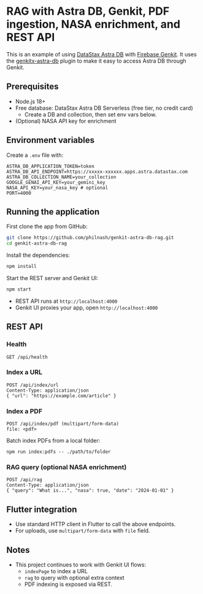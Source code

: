 # RAG with Astra DB, Genkit, PDF ingestion, NASA enrichment, and REST API

This is an example of using [DataStax Astra DB](https://www.datastax.com/products/datastax-astra) with [Firebase Genkit](https://firebase.google.com/docs/genkit). It uses the [genkitx-astra-db](https://www.npmjs.com/package/genkitx-astra-db) plugin to make it easy to access Astra DB through Genkit.

## Prerequisites

- Node.js 18+
- Free database: DataStax Astra DB Serverless (free tier, no credit card)
  - Create a DB and collection, then set env vars below.
- (Optional) NASA API key for enrichment

## Environment variables

Create a `.env` file with:

```
ASTRA_DB_APPLICATION_TOKEN=token
ASTRA_DB_API_ENDPOINT=https://xxxxx-xxxxxx.apps.astra.datastax.com
ASTRA_DB_COLLECTION_NAME=your_collection
GOOGLE_GENAI_API_KEY=your_gemini_key
NASA_API_KEY=your_nasa_key # optional
PORT=4000
```

## Running the application

First clone the app from GitHub:

```sh
git clone https://github.com/philnash/genkit-astra-db-rag.git
cd genkit-astra-db-rag
```

Install the dependencies:

```sh
npm install
```

Start the REST server and Genkit UI:

```sh
npm start
```

- REST API runs at `http://localhost:4000`
- Genkit UI proxies your app, open `http://localhost:4000`

## REST API

### Health

```
GET /api/health
```

### Index a URL

```
POST /api/index/url
Content-Type: application/json
{ "url": "https://example.com/article" }
```

### Index a PDF

```
POST /api/index/pdf (multipart/form-data)
file: <pdf>
```

Batch index PDFs from a local folder:

```
npm run index:pdfs -- ./path/to/folder
```

### RAG query (optional NASA enrichment)

```
POST /api/rag
Content-Type: application/json
{ "query": "What is...", "nasa": true, "date": "2024-01-01" }
```

## Flutter integration

- Use standard HTTP client in Flutter to call the above endpoints.
- For uploads, use `multipart/form-data` with `file` field.

## Notes

- This project continues to work with Genkit UI flows:
  - `indexPage` to index a URL
  - `rag` to query with optional extra context
  - PDF indexing is exposed via REST.
